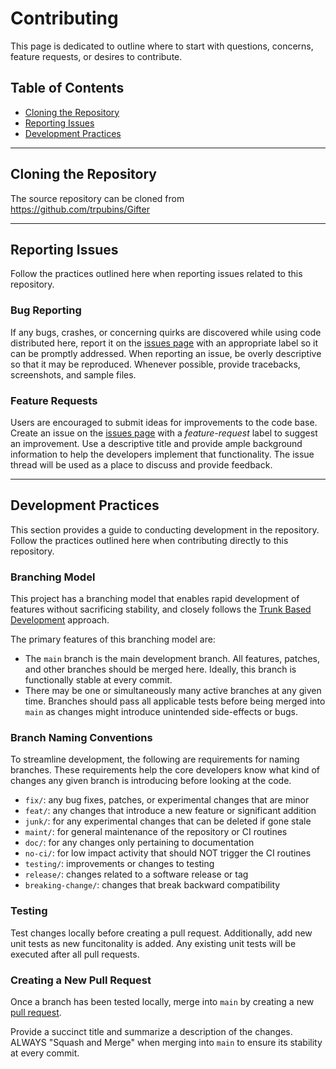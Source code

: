 # Contributing

This page is dedicated to outline where to start with
questions, concerns, feature requests, or desires to contribute.

## Table of Contents

- [Cloning the Repository](#cloning-the-repository)
- [Reporting Issues](#reporting-issues)
- [Development Practices](#development-practices)

--------------

## Cloning the Repository

The source repository can be cloned from
<https://github.com/trpubins/Gifter>

--------------

## Reporting Issues

Follow the practices outlined here when reporting issues
related to this repository.

### Bug Reporting

If any bugs, crashes, or concerning quirks are discovered while
using code distributed here, report it on the [issues
page](https://github.com/trpubins/Gifter/issues) with an appropriate
label so it can be promptly addressed. When reporting an issue, be
overly descriptive so that it may be reproduced. Whenever possible,
provide tracebacks, screenshots, and sample files.

### Feature Requests

Users are encouraged to submit ideas for improvements to the code
base. Create an issue on the [issues
page](https://github.com/trpubins/Gifter/issues) with a
*feature-request* label to suggest an improvement. Use a descriptive
title and provide ample background information to help the developers
implement that functionality. The issue thread will be used as a place
to discuss and provide feedback.

--------------

## Development Practices

This section provides a guide to conducting development in the
repository. Follow the practices outlined here when contributing
directly to this repository.

### Branching Model

This project has a branching model that enables rapid development of
features without sacrificing stability, and closely follows the [Trunk
Based Development](https://trunkbaseddevelopment.com/) approach.

The primary features of this branching model are:

- The `main` branch is the main development branch. All features,
  patches, and other branches should be merged here. Ideally, this
  branch is functionally stable at every commit.
- There may be one or simultaneously many active branches at any given
  time. Branches should pass all applicable tests before being merged
  into `main` as changes might introduce unintended side-effects or bugs.

### Branch Naming Conventions

To streamline development, the following are requirements for naming
branches. These requirements help the core developers know what kind of
changes any given branch is introducing before looking at the code.

- `fix/`: any bug fixes, patches, or experimental changes that are
   minor
- `feat/`: any changes that introduce a new feature or significant
   addition
- `junk/`: for any experimental changes that can be deleted if gone
   stale
- `maint/`: for general maintenance of the repository or CI routines
- `doc/`: for any changes only pertaining to documentation
- `no-ci/`: for low impact activity that should NOT trigger the CI
   routines
- `testing/`: improvements or changes to testing
- `release/`: changes related to a software release or tag
- `breaking-change/`: changes that break backward compatibility

### Testing

Test changes locally before creating a pull request. Additionally,
add new unit tests as new funcitonality is added. Any existing
unit tests will be executed after all pull requests.

### Creating a New Pull Request

Once a branch has been tested locally, merge into `main` by creating
a new [pull request](https://github.com/trpubins/Gifter/pulls).

Provide a succinct title and summarize a description of the changes.
ALWAYS "Squash and Merge" when merging into `main` to ensure its
stability at every commit.
